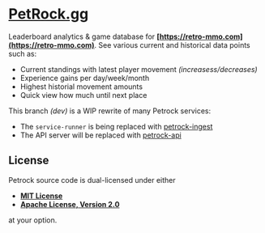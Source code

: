 # [PetRock.gg](https://petrock.gg)

Leaderboard analytics & game database for
**[https://retro-mmo.com](https://retro-mmo.com)**. See various current and
historical data points such as:

- Current standings with latest player movement *(increasess/decreases)*
- Experience gains per day/week/month
- Highest historial movement amounts
- Quick view how much until next place

This branch *(dev)* is a WIP rewrite of many Petrock services:

- The `service-runner` is being replaced with [petrock-ingest](https://github.com/robertwayne/petrock-ingest)
- The API server will be replaced with [petrock-api](https://github.com/robertwayne/petrock/tree/dev/server)

## License

Petrock source code is dual-licensed under either

- **[MIT License](/docs/LICENSE-MIT)**
- **[Apache License, Version 2.0](/docs/LICENSE-APACHE)**

at your option.
